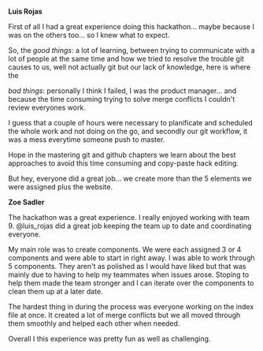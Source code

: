 **Luis Rojas**

First of all I had a great experience doing this hackathon... maybe because I was on the others too... so I knew what to expect.

So, the *good things*: a lot of learning, between trying to communicate with a lot of people at the same time and how we tried
to resolve the trouble git causes to us, well not actually git but our lack of knowledge, here is where the

*bad things*: personally I think I failed, I was the product manager... and because the time consuming trying to solve merge
conflicts I couldn't review everyones work. 

I guess that a couple of hours were necessary to planificate and scheduled the whole work
and not doing on the go, and secondly our git workflow, it was a mess everytime someone push to master. 

Hope in the mastering git and github chapters we learn about the best approaches to avoid this time consuming and copy-paste
hack editing.

But hey, everyone did a great job... we create more than the 5 elements we were assigned plus the website.


**Zoe Sadler**

The hackathon was a great experience. I really enjoyed working with team 9. @luis_rojas did a great job keeping the team up to date and coordinating everyone.

My main role was to create components. We were each assigned 3 or 4 components and were able to start in right away. I was able to work through 5 components. They aren't as polished as I would have liked but that was mainly due to having to help my teammates when issues arose. Stoping to help them made the team stronger and I can iterate over the components to clean them up at a later date.

The hardest thing in during the process was everyone working on the index file at once. It created a lot of merge conflicts but we all moved through them smoothly and helped each other when needed.

Overall I this experience was pretty fun as well as challenging.

